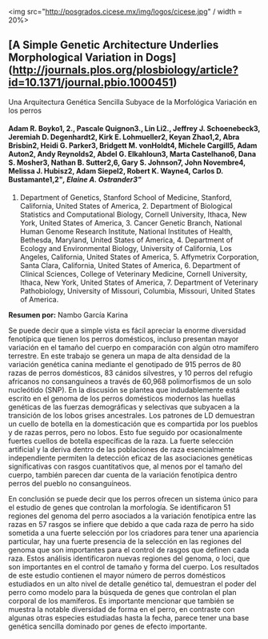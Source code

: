 <img src="http://posgrados.cicese.mx/img/logos/cicese.jpg" / width = 20%>

## [A Simple Genetic Architecture Underlies Morphological Variation in Dogs] (http://journals.plos.org/plosbiology/article?id=10.1371/journal.pbio.1000451)

Una Arquitectura Genética Sencilla Subyace de la Morfológica Variación en los perros
#### Adam R. Boyko1, 2., Pascale Quignon3., Lin Li2., Jeffrey J. Schoenebeck3, Jeremiah D. Degenhardt2, Kirk E. Lohmueller2, Keyan Zhao1,2, Abra Brisbin2, Heidi G. Parker3, Bridgett M. vonHoldt4, Michele Cargill5, Adam Auton2, Andy Reynolds2, Abdel G. Elkahloun3, Marta Castelhano6, Dana S. Mosher3, Nathan B. Sutter2,6, Gary S. Johnson7, John Novembre4, Melissa J. Hubisz2, Adam Siepel2, Robert K. Wayne4, Carlos D. Bustamante1,2"*, Elaine A. Ostrander3"*
1. Department of Genetics, Stanford School of Medicine, Stanford, California, United States of America, 2. Department of Biological Statistics and Computational Biology, Cornell University, Ithaca, New York, United States of America, 3. Cancer Genetic Branch, National Human Genome Research Institute, National Institutes of Health, Bethesda, Maryland, United States of America, 4. Department of Ecology and Environmental Biology, University of California, Los Angeles, California, United States of America, 5. Affymetrix Corporation, Santa Clara, California, United States of America, 6. Department of Clinical Sciences, College of Veterinary Medicine, Cornell University, Ithaca, New York, United States of America, 7. Department of Veterinary Pathobiology, University of Missouri, Columbia, Missouri, United States of America.

**Resumen por:** Nambo García Karina

Se puede decir que a simple vista es fácil apreciar la enorme diversidad fenotípica que tienen los perros domésticos, incluso presentan mayor variación en el tamaño del cuerpo en comparación con algún otro mamífero terrestre. En este trabajo se genera un mapa de alta densidad de la variación genética canina mediante el genotipado de 915 perros de 80 razas de perros domésticos, 83 cánidos silvestres, y 10 perros del refugio africanos no consanguíneos a través de 60,968 polimorfismos de un solo nucleótido (SNP).
En la discusión se plantea que indudablemente está escrito en el genoma de los perros domésticos modernos las huellas genéticas de las fuerzas demográficas y selectivas que subyacen a la transición de los lobos grises ancestrales. Los patrones de LD demuestran un cuello de botella en la domesticación que es compartida por los pueblos y de razas perros, pero no lobos. Esto fue seguido por ocasionalmente fuertes cuellos de botella específicas de la raza. La fuerte selección artificial y la deriva dentro de las poblaciones de raza esencialmente independiente permiten la detección eficaz de las asociaciones genéticas significativas con rasgos cuantitativos que, al menos por el tamaño del cuerpo, también parecen dar cuenta de la variación fenotípica dentro perros del pueblo no consanguíneos. 

En conclusión se puede decir que los perros ofrecen un sistema único para el estudio de genes que controlan la morfología. Se identificaron 51 regiones del genoma del perro asociados a la variación fenotípica entre las razas en 57 rasgos se infiere que debido a que cada raza de perro ha sido sometida a una fuerte selección por los criadores para tener una apariencia particular, hay una fuerte presencia de la selección en las regiones del genoma que son importantes para el control de rasgos que definen cada raza. Estos análisis identificaron nuevas regiones del genoma, o loci, que son importantes en el control de tamaño y forma del cuerpo. Los resultados de este estudio contienen el mayor número de perros domésticos estudiados en un alto nivel de detalle genético tal, demuestran el poder del perro como modelo para la búsqueda de genes que controlan el plan corporal de los mamíferos. Es importante mencionar que también se muestra la notable diversidad de forma en el perro, en contraste con algunas otras especies estudiadas hasta la fecha, parece tener una base genética sencilla dominado por genes de efecto importante.
